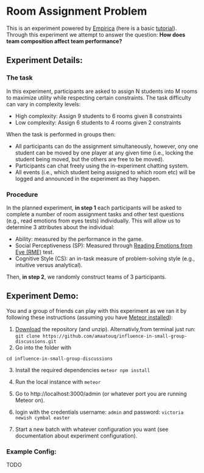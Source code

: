 # Room Assignment Problem

This is an experiment powered by
[Empirica](https://github.com/empiricaly/empirica) (here is a basic
[tutorial](https://github.com/empiricaly/tutorials/tree/master/guess-correlation-tutorial)).
Through this experiment we attempt to answer the question: **How does team
composition affect team performance?**

## Experiment Details:

### The task

In this experiment, participants are asked to assign N students into M rooms to
maximize utility while respecting certain constraints. The task difficulty can
vary in complexity levels:

* High complexity: Assign 9 students to 6 rooms given 8 constraints
* Low complexity: Assign 6 students to 4 rooms given 2 constraints

When the task is performed in groups then:

* All participants can do the assignment simultaneously, however, ony one
  student can be moved by one player at any given time (i.e., locking the
  student being moved, but the others are free to be moved).
* Participants can chat freely using the in-experiment chatting system.
* All events (i.e., which student being assigned to which room etc) will be
  logged and announced in the experiment as they happen.

### Procedure

In the planned experiment, **in step 1** each participants will be asked to
complete a number of room assignment tasks and other test questions (e.g., read
emotions from eyes tests) individually. This will allow us to determine 3
attributes about the individual:

* Ability: measured by the performance in the game.
* Social Perceptiveness (SP): Measured through
  [Reading Emotions from Eye (RME)](https://github.com/amaatouq/RME_test) test.
* Cognitive Style (CS): an in-task measure of problem-solving style (e.g.,
  intuitive versus analytical).

Then, **in step 2**, we randomly construct teams of 3 participants.

## Experiment Demo:

You and a group of friends can play with this experiment as we ran it by
following these instructions (assuming you have
[Meteor installed](https://www.meteor.com/install)):

1. [Download](https://github.com/amaatouq/interactive-room-assignment/archive/master.zip)
   the repository (and unzip). Alternativly,from terminal just run: `git clone
   https://github.com/amaatouq/influence-in-small-group-discussions.git`
2. Go into the folder with

`cd influence-in-small-group-discussions`

3. Install the required dependencies `meteor npm install`

4. Run the local instance with `meteor`

5. Go to http://localhost:3000/admin (or whatever port you are running Meteor
   on).

6. login with the credentials username: `admin` and password: `victoria newish
   cymbal easter`

7. Start a new batch with whatever configuration you want (see documentation
   about experiment configuration).

### Example Config:

TODO
